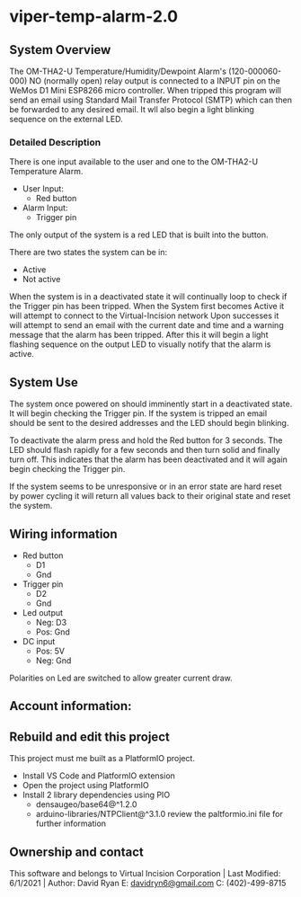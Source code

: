 # viper-temp-alarm-2.0

## System Overview

The OM-THA2-U Temperature/Humidity/Dewpoint Alarm's (120-000060-000) NO (normally open) relay output 
is connected to a INPUT pin on the WeMos D1 Mini ESP8266 micro controller. When tripped this program will send
an email using Standard Mail Transfer Protocol (SMTP) which can then be forwarded to any desired email. It wll also
begin a light blinking sequence on the external LED.

### Detailed Description

There is one input available to the user and one to the OM-THA2-U Temperature Alarm.
- User Input:
    - Red button
- Alarm Input:
    - Trigger pin

The only output of the system is a red LED that is built into the button.

There are two states the system can be in: 
- Active
- Not active

When the system is in a deactivated state it will continually loop to check if the Trigger pin
has been tripped.
When the System first becomes Active it will attempt to connect to the Virtual-Incision network
Upon successes it will attempt to send an email with the current date and time and a warning message
that the alarm has been tripped.
After this it will begin a light flashing sequence on the output LED to visually notify that the alarm is active.

## System Use

The system once powered on should imminently start in a deactivated state. It will begin checking the Trigger pin.
If the system is tripped an email should be sent to the desired addresses and the LED should begin blinking.

To deactivate the alarm press and hold the Red button for 3 seconds. The LED should flash rapidly for a few seconds and then turn solid and finally turn off. This indicates that the alarm has been deactivated and it will again begin checking the Trigger pin. 

If the system seems to be unresponsive or in an error state are hard reset by power cycling it will return all values back to their original state and reset the system.

## Wiring information

- Red button
    - D1
    - Gnd
- Trigger pin
    - D2
    - Gnd
- Led output
    - Neg: D3
    - Pos: Gnd
- DC input
    - Pos: 5V
    - Neg: Gnd

Polarities on Led are switched to allow greater current draw.

## Account information:


## Rebuild and edit this project

This project must me built as a PlatformIO project.
- Install VS Code and PlatformIO extension
- Open the project using PlatformIO
- Install 2 library dependencies using PIO 
    - densaugeo/base64@^1.2.0
	- arduino-libraries/NTPClient@^3.1.0
review the paltformio.ini file for further information

## Ownership and contact

This software and belongs to Virtual Incision Corporation | Last Modified: 6/1/2021 | 
Author: David Ryan E: davidryn6@gmail.com C: (402)-499-8715